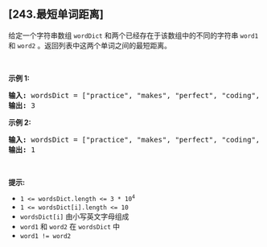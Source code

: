 ## [243.最短单词距离]
<p>给定一个字符串数组&nbsp;<code>wordDict</code>&nbsp;和两个已经存在于该数组中的不同的字符串&nbsp;<code>word1</code> 和 <code>word2</code> 。返回列表中这两个单词之间的最短距离。</p>

<p>&nbsp;</p>

<p><strong>示例 1:</strong></p>

<pre>
<strong>输入:</strong> wordsDict = ["practice", "makes", "perfect", "coding", "makes"], word1 = "coding", word2 = "practice"
<strong>输出:</strong> 3
</pre>

<p><strong>示例&nbsp;2:</strong></p>

<pre>
<strong>输入:</strong> wordsDict = ["practice", "makes", "perfect", "coding", "makes"], word1 = "makes", word2 = "coding"
<strong>输出:</strong> 1</pre>

<p>&nbsp;</p>

<p><strong>提示:</strong><meta charset="UTF-8" /></p>

<ul>
	<li><code>1 &lt;= wordsDict.length &lt;= 3 * 10<sup>4</sup></code></li>
	<li><code>1 &lt;= wordsDict[i].length &lt;= 10</code></li>
	<li><code>wordsDict[i]</code>&nbsp;由小写英文字母组成</li>
	<li><code>word1</code>&nbsp;和&nbsp;<code>word2</code>&nbsp;在&nbsp;<code>wordsDict</code> 中</li>
	<li><code>word1 != word2</code></li>
</ul>
